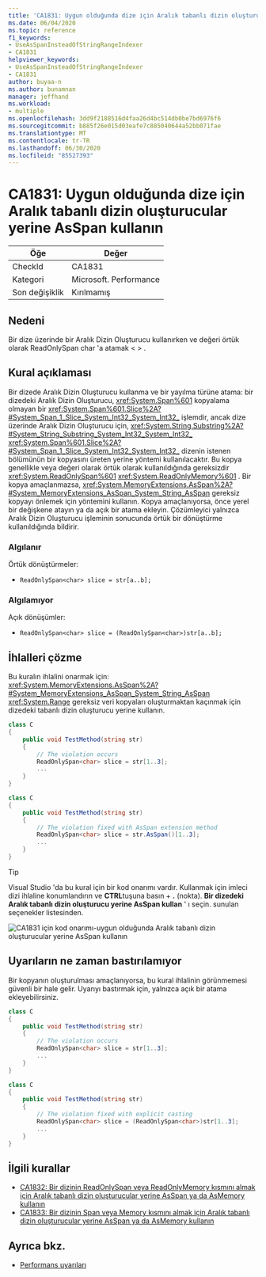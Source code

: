 ```yaml
---
title: 'CA1831: Uygun olduğunda dize için Aralık tabanlı dizin oluşturucular yerine AsSpan kullanın'
ms.date: 06/04/2020
ms.topic: reference
f1_keywords:
- UseAsSpanInsteadOfStringRangeIndexer
- CA1831
helpviewer_keywords:
- UseAsSpanInsteadOfStringRangeIndexer
- CA1831
author: buyaa-n
ms.author: bunamnan
manager: jeffhand
ms.workload:
- multiple
ms.openlocfilehash: 3dd9f2188516d4faa26d4bc514db0be7bd6976f6
ms.sourcegitcommit: b885f26e015d03eafe7c885040644a52bb071fae
ms.translationtype: MT
ms.contentlocale: tr-TR
ms.lasthandoff: 06/30/2020
ms.locfileid: "85527393"
---
```

# <a name="ca1831-use-asspan-instead-of-range-based-indexers-for-string-when-appropriate"></a>CA1831: Uygun olduğunda dize için Aralık tabanlı dizin oluşturucular yerine AsSpan kullanın

|Öğe|Değer|
|-|-|
|CheckId|CA1831|
|Kategori|Microsoft. Performance|
|Son değişiklik|Kırılmamış|

## <a name="cause"></a>Nedeni

Bir dize üzerinde bir Aralık Dizin Oluşturucu kullanırken ve değeri örtük olarak ReadOnlySpan char 'a atamak &lt; &gt; .

## <a name="rule-description"></a>Kural açıklaması

Bir dizede Aralık Dizin Oluşturucu kullanma ve bir yayılma türüne atama: bir dizedeki Aralık Dizin Oluşturucu, <xref:System.Span%601> kopyalama olmayan bir <xref:System.Span%601.Slice%2A?#System_Span_1_Slice_System_Int32_System_Int32_> işlemdir, ancak dize üzerinde Aralık Dizin Oluşturucu için, <xref:System.String.Substring%2A?#System_String_Substring_System_Int32_System_Int32_> <xref:System.Span%601.Slice%2A?#System_Span_1_Slice_System_Int32_System_Int32_> dizenin istenen bölümünün bir kopyasını üreten yerine yöntemi kullanılacaktır. Bu kopya genellikle veya değeri olarak örtük olarak kullanıldığında gereksizdir <xref:System.ReadOnlySpan%601> <xref:System.ReadOnlyMemory%601> . Bir kopya amaçlanmazsa, <xref:System.MemoryExtensions.AsSpan%2A?#System_MemoryExtensions_AsSpan_System_String_AsSpan> gereksiz kopyayı önlemek için yöntemini kullanın. Kopya amaçlanıyorsa, önce yerel bir değişkene atayın ya da açık bir atama ekleyin. Çözümleyici yalnızca Aralık Dizin Oluşturucu işleminin sonucunda örtük bir dönüştürme kullanıldığında bildirir.

### <a name="detects"></a>Algılanır

Örtük dönüştürmeler:
- `ReadOnlySpan<char> slice = str[a..b];`

### <a name="does-not-detect"></a>Algılamıyor

Açık dönüşümler:
- `ReadOnlySpan<char> slice = (ReadOnlySpan<char>)str[a..b];`

## <a name="how-to-fix-violations"></a>İhlalleri çözme

Bu kuralın ihlalini onarmak için: <xref:System.MemoryExtensions.AsSpan%2A?#System_MemoryExtensions_AsSpan_System_String_AsSpan> <xref:System.Range> gereksiz veri kopyaları oluşturmaktan kaçınmak için dizedeki tabanlı dizin oluşturucu yerine kullanın.

```csharp
class C
{
    public void TestMethod(string str)
    {
        // The violation occurs
        ReadOnlySpan<char> slice = str[1..3];
        ...
    }
}
```

```csharp
class C
{
    public void TestMethod(string str)
    {
        // The violation fixed with AsSpan extension method
        ReadOnlySpan<char> slice = str.AsSpan()[1..3];
        ...
    }
}
```

> [!TIP]
> Visual Studio 'da bu kural için bir kod onarımı vardır. Kullanmak için imleci dizi ihlaline konumlandırın ve **CTRL**tuşuna basın + **.** (nokta). **Bir dizedeki Aralık tabanlı dizin oluşturucu yerine AsSpan kullan** ' ı seçin. sunulan seçenekler listesinden.
>
> ![CA1831 için kod onarımı-uygun olduğunda Aralık tabanlı dizin oluşturucular yerine AsSpan kullanın](media/ca1831_codefix.png)

## <a name="when-to-suppress-warnings"></a>Uyarıların ne zaman bastırılamıyor

Bir kopyanın oluşturulması amaçlanıyorsa, bu kural ihlalinin görünmemesi güvenli bir hale gelir. Uyarıyı bastırmak için, yalnızca açık bir atama ekleyebilirsiniz.

```csharp
class C
{
    public void TestMethod(string str)
    {
        // The violation occurs
        ReadOnlySpan<char> slice = str[1..3];
        ...
    }
}
```

```csharp
class C
{
    public void TestMethod(string str)
    {
        // The violation fixed with explicit casting
        ReadOnlySpan<char> slice = (ReadOnlySpan<char>)str[1..3];
        ...
    }
}
```

## <a name="related-rules"></a>İlgili kurallar

- [CA1832: Bir dizinin ReadOnlySpan veya ReadOnlyMemory kısmını almak için Aralık tabanlı dizin oluşturucular yerine AsSpan ya da AsMemory kullanın](ca1832.md)
- [CA1833: Bir dizinin Span veya Memory kısmını almak için Aralık tabanlı dizin oluşturucular yerine AsSpan ya da AsMemory kullanın](ca1833.md)

## <a name="see-also"></a>Ayrıca bkz.

- [Performans uyarıları](../code-quality/performance-warnings.md)
